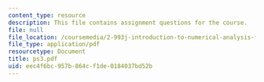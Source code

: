 ```yaml
---
content_type: resource
description: This file contains assignment questions for the course.
file: null
file_location: /coursemedia/2-993j-introduction-to-numerical-analysis-for-engineering-13-002j-spring-2005/eec4f6bc957b864cf1de0184037bd52b_ps3.pdf
file_type: application/pdf
resourcetype: Document
title: ps3.pdf
uid: eec4f6bc-957b-864c-f1de-0184037bd52b
---
```


